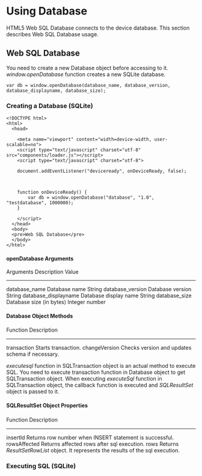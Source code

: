 Using Database
==============

HTML5 Web SQL Database connects to the device database. This section
describes Web SQL Database usage.

Web SQL Database
----------------

You need to create a new Database object before accessing to it.
*window.openDatabase* function creates a new SQLite database.

``` {.sourceCode .javascript}
var db = window.openDatabase(database_name, database_version, database_displayname, database_size);
```

### Creating a Database (SQLite)

    <!DOCTYPE html>
    <html>
      <head>

        <meta name="viewport" content="width=device-width, user-scalable=no">
        <script type="text/javascript" charset="utf-8" src="components/loader.js"></script>
        <script type="text/javascript" charset="utf-8">

        document.addEventListener("deviceready", onDeviceReady, false);



        function onDeviceReady() {
            var db = window.openDatabase("database", "1.0", "testdatabase", 1000000);
        }

        </script>
      </head>
      <body>
      <pre>Web SQL Database</pre>
      </body>
    </html>

#### openDatabase Arguments

  Arguments               Description                Value
  ----------------------- -------------------------- ----------------
  database\_name          Database name              String
  database\_version       Database version           String
  database\_displayname   Database display name      String
  database\_size          Database size (in bytes)   Integer number

#### Database Object Methods

  Function        Description 　
  --------------- -------------------------------------------------
  transaction     Starts transaction.
  changeVersion   Checks version and updates schema if necessary.

*executesql* function in SQLTransaction object is an actual method to
execute SQL. You need to execute transaction function in Database object
to get SQLTransaction object. When executing *executeSql* function in
SQLTransaction object, the callback function is executed and
*SQLResultSet* object is passed to it.

#### SQLResultSet Object Properties

  Function       Description 　
  -------------- ------------------------------------------------------------------------------------
  insertId       Returns row number when INSERT statement is successful.
  rowsAffected   Returns affected rows after sql execution.
  rows           Returns *ResultSetRowList* object. It represents the results of the sql execution.

### Executing SQL (SQLite)
